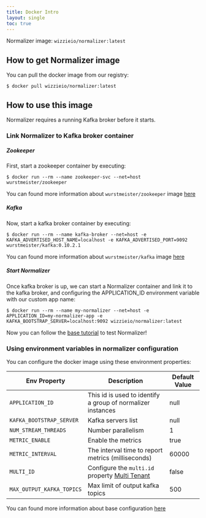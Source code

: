```yaml
---
title: Docker Intro
layout: single
toc: true
---
```


Normalizer image: `wizzieio/normalizer:latest`

## How to get Normalizer image

You can pull the docker image from our registry:
```
$ docker pull wizzieio/normalizer:latest
```

## How to use this image

Normalizer requires a running Kafka broker before it starts.

### Link Normalizer to Kafka broker container

##### Zookeeper

First, start a zookeeper container by executing:

```
$ docker run --rm --name zookeeper-svc --net=host wurstmeister/zookeeper
```

You can found more information about `wurstmeister/zookeeper` image [here](https://hub.docker.com/r/wurstmeister/zookeeper)

##### Kafka

Now, start a kafka broker container by executing:

```
$ docker run --rm --name kafka-broker --net=host -e KAFKA_ADVERTISED_HOST_NAME=localhost -e KAFKA_ADVERTISED_PORT=9092 wurstmeister/kafka:0.10.2.1
```
You can found more information about `wurstmeister/kafka` image [here](https://hub.docker.com/r/wurstmeister/kafka)

##### Start Normalizer

Once kafka broker is up, we can start a Normalizer container and link it to the kafka broker, and configuring the APPLICATION_ID environment variable with our custom app name:

```
$ docker run --rm --name my-normalizer --net=host -e APPLICATION_ID=my-normalizer-app -e KAFKA_BOOTSTRAP_SERVER=localhost:9092 wizzieio/normalizer:latest
```

Now you can follow the [base tutorial](http://wizzie-io.github.io/normalizer/getting/getting-started.html) to test Normalizer!

### Using environment variables in normalizer configuration

You can configure the docker image using these environment properties:

| Env Property   |      Description      |  Default Value |
|----------|---------------|-------|
| `APPLICATION_ID` |  This id is used to identify a group of normalizer instances | null |
| `KAFKA_BOOTSTRAP_SERVER` |  Kafka servers list | null |
| `NUM_STREAM_THREADS` |  Number parallelism | 1|
| `METRIC_ENABLE` | Enable the metrics |  true  |
| `METRIC_INTERVAL`|The interval time to report metrics (milliseconds) | 60000 |
| `MULTI_ID`| Configure the `multi.id` property [Multi Tenant](http://wizzie-io.github.io/normalizer/conf/multi-tenant.html) | false |
| `MAX_OUTPUT_KAFKA_TOPICS`| Max limit of output kafka topics | 500 |

You can found more information about base configuration [here](http://wizzie-io.github.io/normalizer/conf/base-configuration.html)
